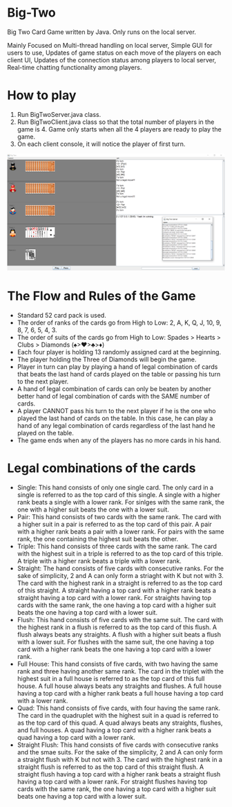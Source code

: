 # Big-Two
Big Two Card Game written by Java. 
Only runs on the local server.

Mainly Focused on Multi-thread handling on local server, Simple GUI for users to use, Updates of game status on each move of the players on each client UI, Updates of the connection status among players to local server, Real-time chatting functionality among players. 

# How to play
1.  Run BigTwoServer.java class.
2.  Run BigTwoClient.java class so that the total number of players in the game is 4. Game only starts when all the 4 players are ready to play the game.
3.  On each client console, it will notice the player of first turn.

![screenshot](https://github.com/choijaewon959/Big-Two/blob/master/screenshots/screen-gameplaying-withServerConsole.PNG)

# The Flow and Rules of the Game
* Standard 52 card pack is used.
* The order of ranks of the cards go from High to Low: 2, A, K, Q, J, 10, 9, 8, 7, 6, 5, 4, 3.
* The order of suits of the cards go from High to Low: Spades > Hearts > Clubs > Diamonds (♠>♥>♣>♦)
* Each four player is holding 13 randomly assigned card at the beginning.
* The player holding the Three of Diamonds will begin the game.
* Player in turn can play by playing a hand of legal combination of cards that beats the last hand of cards played on the table or passing his turn to the next player.
* A hand of legal combination of cards can only be beaten by another better hand of legal combination of cards with the SAME number of cards.
* A player CANNOT pass his turn to the next player if he is the one who played the last hand of cards on the table. In this case, he can play a hand of any legal combination of cards regardless of the last hand he played on the table.
* The game ends when any of the players has no more cards in his hand.

# Legal combinations of the cards
* Single: This hand consists of only one single card. The only card in a single is referred to as the top card of this single. A single with a higher rank beats a single with a lower rank. For sinlges with the same rank, the one with a higher suit beats the one with a lower suit.
* Pair: This hand consists of two cards with the same rank. The card with a higher suit in a pair is referred to as the top card of this pair. A pair with a higher rank beats a pair with a lower rank. For pairs with the same rank, the one containing the highest suit beats the other.
* Triple: This hand consists of three cards with the same rank. The card with the highest suit in a triple is referred to as the top card of this triple. A triple with a higher rank beats a triple with a lower rank.
* Straight: The hand consists of five cards with consecutive ranks. For the sake of simplicity, 2 and A can only form a striaght with K but not with 3. The card with the highest rank in a straight is referred to as the top card of this straight. A straight having a top card with a higher rank beats a straight having a top card with a lower rank. For straights having top cards with the same rank, the one having a top card with a higher suit beats the one having a top card with a lower suit.
* Flush:  This hand consists of five cards with the same suit. The card with the highest rank in a flush is referred to as the top card of this flush. A flush always beats any straights. A flush with a higher suit beats a flush with a lower suit. For flushes with the same suit, the one having a top card with a higher rank beats the one having a top card with a lower rank.
* Full House: This hand consists of five cards, with two having the same rank and three having another same rank. The card in the triplet with the highest suit in a full house is referred to as the top card of this full house. A full house always beats any straights and flushes. A full house having a top card with a higher rank beats a full house having a top card with a lower rank.
* Quad: This hand consists of five cards, with four having the same rank. The card in the quadruplet with the highest suit in a quad is referred to as the top card of this quad. A quad always beats any straights, flushes, and full houses. A quad having a top card with a higher rank beats a quad having a top card with a lower rank.
* Straight Flush: This hand consists of five cards with consecutive ranks and the smae suits. For the sake of the simplicity, 2 and A can only form a straight flush with K but not with 3. The card with the highest rank in a straight flush is referred to as the top card of this straight flush. A straight flush having a top card with a higher rank beats a straight flush having a top card with a lower rank. For straight flushes having top cards with the same rank, the one having a top card with a higher suit beats one having a top card with a lower suit.
